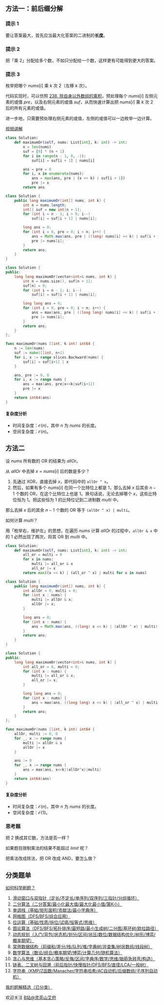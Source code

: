 ## 方法一：前后缀分解

### 提示 1

要让答案最大，首先应当最大化答案的二进制的**长度**。

### 提示 2

把「乘 $2$」分配给多个数，不如只分配给一个数，这样更有可能得到更大的答案。

### 提示 3

枚举把哪个 $\textit{nums}[i]$ 乘 $k$ 次 $2$（左移 $k$ 次）。

代码实现时，可以仿照 [238. 除自身以外数组的乘积](https://leetcode.cn/problems/product-of-array-except-self/)，预处理每个 $\textit{nums}[i]$ 左侧元素的或值 $\textit{pre}$，以及右侧元素的或值 $\textit{suf}$，从而快速计算出把 $\textit{nums}[i]$ 乘 $k$ 次 $2$ 后的所有元素的或值。

进一步地，只需要预处理右侧元素的或值，左侧的或值可以一边枚举一边计算。

[视频讲解](https://www.bilibili.com/video/BV1fV4y1r7e6/)

```py [sol1-Python3]
class Solution:
    def maximumOr(self, nums: List[int], k: int) -> int:
        n = len(nums)
        suf = [0] * (n + 1)
        for i in range(n - 1, 0, -1):
            suf[i] = suf[i + 1] | nums[i]

        ans = pre = 0
        for i, x in enumerate(nums):
            ans = max(ans, pre | (x << k) | suf[i + 1])
            pre |= x
        return ans
```

```java [sol1-Java]
class Solution {
    public long maximumOr(int[] nums, int k) {
        int n = nums.length;
        int[] suf = new int[n + 1];
        for (int i = n - 1; i > 0; i--)
            suf[i] = suf[i + 1] | nums[i];

        long ans = 0;
        for (int i = 0, pre = 0; i < n; i++) {
            ans = Math.max(ans, pre | ((long) nums[i] << k) | suf[i + 1]);
            pre |= nums[i];
        }
        return ans;
    }
}
```

```cpp [sol1-C++]
class Solution {
public:
    long long maximumOr(vector<int>& nums, int k) {
        int n = nums.size(), suf[n + 1];
        suf[n] = 0;
        for (int i = n - 1; i; i--)
            suf[i] = suf[i + 1] | nums[i];

        long long ans = 0;
        for (int i = 0, pre = 0; i < n; i++) {
            ans = max(ans, pre | ((long long) nums[i] << k) | suf[i + 1]);
            pre |= nums[i];
        }
        return ans;
    }
};
```

```go [sol1-Go]
func maximumOr(nums []int, k int) int64 {
	n := len(nums)
	suf := make([]int, n+1)
	for i, x := range slices.Backward(nums) {
		suf[i] = suf[i+1] | x
	}

	ans, pre := 0, 0
	for i, x := range nums {
		ans = max(ans, pre|x<<k|suf[i+1])
		pre |= x
	}
	return int64(ans)
}
```

#### 复杂度分析

- 时间复杂度：$\mathcal{O}(n)$，其中 $n$ 为 $\textit{nums}$ 的长度。
- 空间复杂度：$\mathcal{O}(n)$。

## 方法二

设 $\textit{nums}$ 所有数的 OR 的结果为 $\textit{allOr}$。

从 $\textit{allOr}$ 中去掉 $x=\textit{nums}[i]$ 后的数是多少？

1. 先通过 XOR，直接去掉 $x$，即代码中的 `allOr ^ x`。
2. 然后，如果有多个 $\textit{nums}[i]$ 在同一个比特位上都是 $1$，那么去掉 $x$ 后其余 $n-1$ 个数的 OR，在这个比特位上也是 $1$。换句话说，无论去掉哪个 $x$，这些比特位恒为 $1$。把这些恒为 $1$ 的比特位记到二进制数 $\textit{multi}$ 中。

那么去掉 $x$ 后的其余 $n-1$ 个数的 OR 等于 `(allOr ^ x) | multi`。

如何计算 $\textit{multi}$？

用「枚举右，维护左」的思想，在遍历 $\textit{nums}$ 计算 $\textit{allOr}$ 的过程中，`allOr & x` 中的 $1$ 必然出现了两次，将其 OR 到 $\textit{multi}$ 中。

```py [sol-Python3]
class Solution:
    def maximumOr(self, nums: List[int], k: int) -> int:
        all_or = multi = 0
        for x in nums:
            multi |= all_or & x
            all_or |= x
        return max((x << k) | (all_or ^ x) | multi for x in nums)
```

```java [sol-Java]
class Solution {
    public long maximumOr(int[] nums, int k) {
        int allOr = 0, multi = 0;
        for (int x : nums) {
            multi |= allOr & x;
            allOr |= x;
        }

        long ans = 0;
        for (int x : nums) {
            ans = Math.max(ans, ((long) x << k) | (allOr ^ x) | multi);
        }
        return ans;
    }
}
```

```cpp [sol-C++]
class Solution {
public:
    long long maximumOr(vector<int>& nums, int k) {
        int all_or = 0, multi = 0;
        for (int x : nums) {
            multi |= all_or & x;
            all_or |= x;
        }

        long long ans = 0;
        for (int x : nums) {
            ans = max(ans, ((long long) x << k) | (all_or ^ x) | multi);
        }
        return ans;
    }
};
```

```go [sol-Go]
func maximumOr(nums []int, k int) int64 {
	allOr, multi := 0, 0
	for _, x := range nums {
		multi |= allOr & x
		allOr |= x
	}

	ans := 0
	for _, x := range nums {
		ans = max(ans, x<<k|(allOr^x)|multi)
	}
	return int64(ans)
}
```

#### 复杂度分析

- 时间复杂度：$\mathcal{O}(n)$，其中 $n$ 为 $\textit{nums}$ 的长度。
- 空间复杂度：$\mathcal{O}(1)$。

### 思考题

把 $2$ 换成其它数，方法是否一样？

如果题目限制乘法的结果不能超过 $\textit{limit}$ 呢？

把乘法改成除法，把 OR 改成 AND，要怎么做？

## 分类题单

[如何科学刷题？](https://leetcode.cn/circle/discuss/RvFUtj/)

1. [滑动窗口与双指针（定长/不定长/单序列/双序列/三指针/分组循环）](https://leetcode.cn/circle/discuss/0viNMK/)
2. [二分算法（二分答案/最小化最大值/最大化最小值/第K小）](https://leetcode.cn/circle/discuss/SqopEo/)
3. [单调栈（基础/矩形面积/贡献法/最小字典序）](https://leetcode.cn/circle/discuss/9oZFK9/)
4. [网格图（DFS/BFS/综合应用）](https://leetcode.cn/circle/discuss/YiXPXW/)
5. [位运算（基础/性质/拆位/试填/恒等式/思维）](https://leetcode.cn/circle/discuss/dHn9Vk/)
6. [图论算法（DFS/BFS/拓扑排序/最短路/最小生成树/二分图/基环树/欧拉路径）](https://leetcode.cn/circle/discuss/01LUak/)
7. [动态规划（入门/背包/状态机/划分/区间/状压/数位/数据结构优化/树形/博弈/概率期望）](https://leetcode.cn/circle/discuss/tXLS3i/)
8. [常用数据结构（前缀和/差分/栈/队列/堆/字典树/并查集/树状数组/线段树）](https://leetcode.cn/circle/discuss/mOr1u6/)
9. [数学算法（数论/组合/概率期望/博弈/计算几何/随机算法）](https://leetcode.cn/circle/discuss/IYT3ss/)
10. [贪心与思维（基本贪心策略/反悔/区间/字典序/数学/思维/脑筋急转弯/构造）](https://leetcode.cn/circle/discuss/g6KTKL/)
11. [链表、二叉树与回溯（前后指针/快慢指针/DFS/BFS/直径/LCA/一般树）](https://leetcode.cn/circle/discuss/K0n2gO/)
12. [字符串（KMP/Z函数/Manacher/字符串哈希/AC自动机/后缀数组/子序列自动机）](https://leetcode.cn/circle/discuss/SJFwQI/)

[我的题解精选（已分类）](https://github.com/EndlessCheng/codeforces-go/blob/master/leetcode/SOLUTIONS.md)

欢迎关注 [B站@灵茶山艾府](https://space.bilibili.com/206214)
